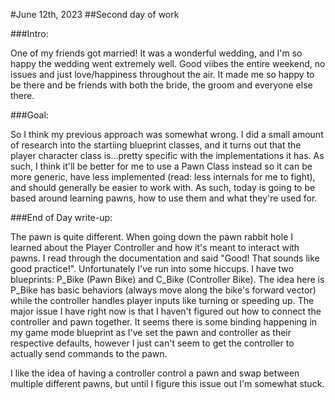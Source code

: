 #June 12th, 2023
##Second day of work

###Intro:

One of my friends got married! It was a wonderful wedding, and I'm so happy the wedding went extremely well. Good viibes the entire weekend, no issues and just love/happiness throughout the air. It made me so happy to be there and be friends with both the bride, the groom and everyone else there.
	
###Goal:

So I think my previous approach was somewhat wrong. I did a small amount of research into the startiing blueprint classes, and it turns out that the player character class is...pretty specific with the implementations it has. As such, I think it'll be better for me to use a Pawn Class instead so it can be more generic, have less implemented (read: less internals for me to fight), and should generally be easier to work with. As such, today is going to be based around learning pawns, how to use them and what they're used for.

###End of Day write-up:

The pawn is quite different. When going down the pawn rabbit hole I learned about the Player Controller and how it's meant to interact with pawns. I read through the documentation and said "Good! That sounds like good practice!". Unfortunately I've run into some hiccups. I have two blueprints: P_Bike (Pawn Bike) and C_Bike (Controller Bike). The idea here is P_Bike has basic behaviors (always move along the bike's forward vector) while the controller handles player inputs like turning or speeding up. The major issue I have right now is that I haven't figured out how to connect the controller and pawn together. It seems there is some binding happening in my game mode blueprint as I've set the pawn and controller as their respective defaults, however I just can't seem to get the controller to actually send commands to the pawn.

I like the idea of having a controller control a pawn and swap between multiple different pawns, but until I figure this issue out I'm somewhat stuck.